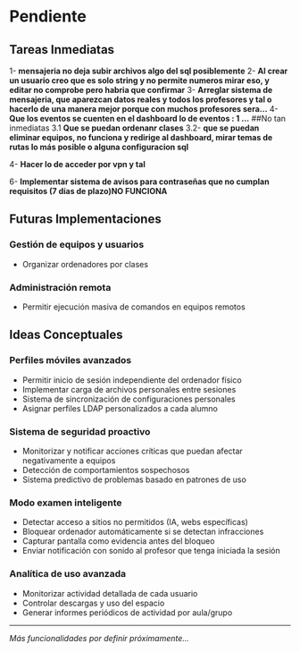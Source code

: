 # Pendiente

## Tareas Inmediatas
1- **mensajeria no deja subir archivos algo del sql posiblemente**
2- **Al crear un usuario creo que es solo string y no permite numeros mirar eso, y editar no comprobe pero habria que confirmar**
3- **Arreglar sistema de mensajeria, que aparezcan datos reales y todos los profesores y tal o hacerlo de una manera mejor porque con muchos profesores sera...**
4- **Que los eventos se cuenten en el dashboard lo de eventos : 1 ...**
##No tan inmediatas
3.1 **Que se puedan ordenanr clases**
3.2- **que se puedan eliminar equipos, no funciona y redirige al dashboard, mirar temas de rutas lo más posible o alguna configuracion sql**

4- **Hacer lo de acceder por vpn y tal**

6- **Implementar sistema de avisos para contraseñas que no cumplan requisitos (7 días de plazo)NO FUNCIONA**

## Futuras Implementaciones

### Gestión de equipos y usuarios
- Organizar ordenadores por clases


### Administración remota
- Permitir ejecución masiva de comandos en equipos remotos

## Ideas Conceptuales

### Perfiles móviles avanzados
- Permitir inicio de sesión independiente del ordenador físico
- Implementar carga de archivos personales entre sesiones
- Sistema de sincronización de configuraciones personales
- Asignar perfiles LDAP personalizados a cada alumno

### Sistema de seguridad proactivo
- Monitorizar y notificar acciones críticas que puedan afectar negativamente a equipos
- Detección de comportamientos sospechosos
- Sistema predictivo de problemas basado en patrones de uso

### Modo examen inteligente
- Detectar acceso a sitios no permitidos (IA, webs específicas)
- Bloquear ordenador automáticamente si se detectan infracciones
- Capturar pantalla como evidencia antes del bloqueo
- Enviar notificación con sonido al profesor que tenga iniciada la sesión

### Analítica de uso avanzada
- Monitorizar actividad detallada de cada usuario
- Controlar descargas y uso del espacio
- Generar informes periódicos de actividad por aula/grupo

---
*Más funcionalidades por definir próximamente...*

